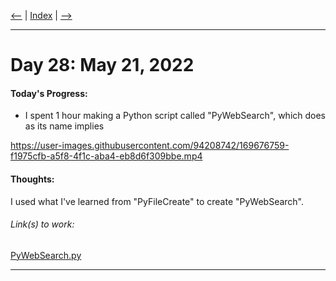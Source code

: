 [<--](../Days/Day27.md) | [Index](../README.md) | [-->](../Days/Day29.md)
____
# Day 28: May 21, 2022
#### Today's Progress:
- I spent 1 hour making a Python script called "PyWebSearch", which does as its name implies<br>

https://user-images.githubusercontent.com/94208742/169676759-f1975cfb-a5f8-4f1c-aba4-eb8d6f309bbe.mp4
<!-- ![PyWebSearchDEMO.mp4](../Attachments-DOC/PyWebSearchDEMO.mp4) -->



#### Thoughts:
I used what I've learned from "PyFileCreate" to create "PyWebSearch".

###### Link(s) to work:
[PyWebSearch.py](../Attachments-DOC/PyWebSearch.py)
___
